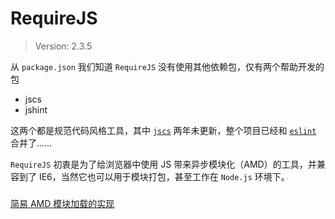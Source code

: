 # RequireJS

> Version: 2.3.5

从 `package.json` 我们知道 `RequireJS` 没有使用其他依赖包，仅有两个帮助开发的包

* jscs
* jshint

这两个都是规范代码风格工具，其中 [`jscs`](https://www.npmjs.com/package/jscs) 两年未更新，整个项目已经和 [`eslint`](https://eslint.org/blog/2016/04/welcoming-jscs-to-eslint) 合并了……

`RequireJS` 初衷是为了给浏览器中使用 JS 带来异步模块化（AMD）的工具，并兼容到了 IE6，当然它也可以用于模块打包，甚至工作在 `Node.js` 环境下。

### 

[简易 AMD 模块加载的实现](https://github.com/icyzeroice/icy-amd)